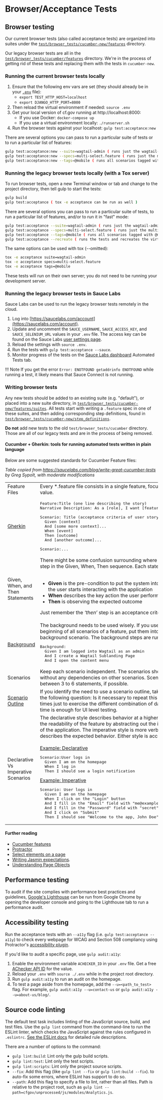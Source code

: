 # Browser/Acceptance Tests

## Browser testing

Our current browser tests (also called acceptance tests) are organized into
suites under the
[`test/browser_tests/cucumber-new/features`](https://github.com/cfpb/consumerfinance.gov/tree/main/test/browser_tests/cucumber-new/features)
directory.

Our legacy browser tests are all in the
[`test/browser_tests/cucumber/features`](https://github.com/cfpb/consumerfinance.gov/tree/main/test/browser_tests/cucumber/features)
directory. We're in the process of getting rid of these tests and replacing them
with the tests in `cucumber-new`.

### Running the current browser tests locally

1. Ensure that the following env vars are set (they should already be in your [`.env`](https://github.com/cfpb/consumerfinance.gov/blob/main/.env_SAMPLE) file):
    - `export TEST_HTTP_HOST=localhost`
    - `export DJANGO_HTTP_PORT=8000`
2. Then reload the virtual environment if needed: `source .env`
3. Get your local version of cf.gov running at http://localhost:8000:
    - If you use Docker: `docker-compose up`
    - If you use a virtual environment locally: `./runserver.sh`
4. Run the browser tests against your localhost: `gulp test:acceptance:new`

There are several options you can pass to run a particular suite of tests or to
run a particular list of features:

```sh
gulp test:acceptance:new --suite=wagtail-admin ( runs just the wagtail-admin suite )
gulp test:acceptance:new --specs=multi-select.feature ( runs just the multi-select feature )
gulp test:acceptance:new --tags=@mobile ( runs all scenarios tagged with @mobile )
```

### Running the legacy browser tests locally (with a Tox server)

To run browser tests, open a new Terminal window or tab and change to the project directory,
then tell gulp to start the tests:

```sh
gulp build
gulp test:acceptance ( tox -e acceptance can be run as well )
```

There are several options you can pass to run a particular suite of tests,
to run a particular list of features,
and/or to run it in "fast" mode:

```sh
gulp test:acceptance --suite=wagtail-admin ( runs just the wagtail-admin suite )
gulp test:acceptance --specs=multi-select.feature ( runs just the multi-select feature )
gulp test:acceptance --tags=@mobile ( runs all scenarios tagged with @mobile )
gulp test:acceptance --recreate ( runs the tests and recreates the virtual environment )
```

The same options can be used with tox (--omitted):

```sh
tox -e acceptance suite=wagtail-admin
tox -e acceptance specs=multi-select.feature
tox -e acceptance tags=@mobile
```

These tests will run on their own server; you do not need to be running your development server.


### Running the legacy browser tests in Sauce Labs

Sauce Labs can be used to run the legacy browser tests remotely in the cloud.

1. Log into [https://saucelabs.com/account](https://saucelabs.com/account).
2. Update and uncomment the `SAUCE_USERNAME`, `SAUCE_ACCESS_KEY`,
   and `SAUCE_SELENIUM_URL` values in your `.env` file.
   The access key can be found on the Sauce Labs
   [user settings page](https://saucelabs.com/beta/user-settings).
3. Reload the settings with `source .env`.
4. Run the tests with `gulp test:acceptance --sauce`.
5. Monitor progress of the tests
   on the [Sauce Labs dashboard](https://saucelabs.com/dashboard) Automated Tests tab.

!!! Note
    If you get the error `Error: ENOTFOUND getaddrinfo ENOTFOUND`
    while running a test, it likely means that Sauce Connect is not running.

### Writing browser tests

Any new tests should be added to an existing suite (e.g. "default"), or placed
into a new suite directory, in
[`test/browser_tests/cucumber-new/features/suites`](https://github.com/cfpb/consumerfinance.gov/tree/main/test/browser_tests/cucumber-new/features/suites).
All tests start with writing a `.feature` spec in one of these suites,
and then adding corresponding step definitions, found in
[`test/browser_tests/cucumber-new/step_definitions`](https://github.com/cfpb/consumerfinance.gov/tree/main/test/browser_tests/cucumber-new/step_definitions).

**Do not** add new tests to the old `test/browser_tests/cucumber` directory.
Those are all of our legacy tests and are in the process of being removed.

#### Cucumber + Gherkin: tools for running automated tests written in plain language

Below are some suggested standards for Cucumber Feature files:

*Table copied from https://saucelabs.com/blog/write-great-cucumber-tests by Greg Sypolt, with moderate modifications*
<table>
   <tbody>
      <tr>
         <td>Feature Files</td>
         <td>Every *.feature file consists in a single feature, focused on the business value.</td>
      </tr>
      <tr>
      <td><a href="https://github.com/cucumber/cucumber/wiki/Gherkin">Gherkin</a></td>
         <td>
            <pre>Feature:Title (one line describing the story)
Narrative Description: As a [role], I want [feature], so that I [benefit]<br>
Scenario: Title (acceptance criteria of user story)
  Given [context]
  And [some more context]...
  When [event]
  Then [outcome]
  And [another outcome]...<br>
Scenario:...
</pre>
</td>
      </tr>
      <tr>
         <td>Given, When, and Then Statements</td>
         <td>
           There might be some confusion surrounding where to put the verification step in the Given, When, Then sequence. Each statement has a purpose. <br><br>

  - **Given** is the pre-condition to put the system into a known state before the user starts interacting with the application
  - **When** describes the key action the user performs
  - **Then** is observing the expected outcome

  Just remember the <em>‘then’</em> step is an acceptance criteria of the story.
   </td>
      </tr>
      <tr>
         <td><a href="https://github.com/cucumber/cucumber/wiki/Background">Background</a></td>
         <td>The background needs to be used wisely. If you use the same steps at the beginning of all scenarios of a feature, put them into the feature’s background scenario. The background steps are run before each scenario.
<pre>
Background:
  Given I am logged into Wagtail as an admin
  And I create a Wagtail Sublanding Page
  And I open the content menu</pre>
        </td>
      </tr>
      <tr>
         <td>Scenarios</td>
         <td>Keep each scenario independent. The scenarios should run independently, without any dependencies on other scenarios.  Scenarios should be between 3 to 6 statements, if possible.</td>
      </tr>
      <tr>
         <td><a href="https://github.com/cucumber/cucumber/wiki/Scenario-Outlines">Scenario Outline</a></td>
         <td>If you identify the need to use a scenario outline, take a step back and ask the following question: Is it necessary to repeat this scenario ‘x’ amount of times just to exercise the different combination of data? In most cases, one time is enough for UI level testing.</td>
      </tr>
      <tr>
         <td>Declarative Vs Imperative Scenarios</td>
         <td>
            The declarative style describes behavior at a higher level, which improves the readability of the feature by abstracting out the implementation details of the application.  The imperative style is more verbose but better describes the expected behavior.  Either style is acceptable.<br><br>
<u>Example: Declarative</u>
<pre>
Scenario:User logs in
  Given I am on the homepage
  When I log in
  Then I should see a login notification
</pre>
<u>Example: Imperative</u>
<pre>
Scenario: User logs in
  Given I am on the homepage
  When I click on the "Login" button
  And I fill in the "Email" field with "me@example.com"
  And I fill in the "Password" field with "secret"
  And I click on "Submit"
  Then I should see "Welcome to the app, John Doe"
</pre>
         </td>
      </tr>
   </tbody>
</table>

#### Further reading

- [Cucumber features](https://github.com/cucumber/cucumber/wiki/Feature-Introduction)
- [Protractor](https://angular.github.io/protractor/#/)
- [Select elements on a page](https://www.seleniumhq.org/docs/03_webdriver.jsp#locating-ui-elements-webelements)
- [Writing Jasmin expectations](https://jasmine.github.io/2.0/introduction.html#section-Expectations).
- [Understanding Page Objects](https://www.thoughtworks.com/insights/blog/using-page-objects-overcome-protractors-shortcomings)

## Performance testing

To audit if the site complies with performance best practices and guidelines,
[Google's Lighthouse](https://github.com/GoogleChrome/lighthouse) can be run
from Google Chrome by opening the developer console and going to the Lighthouse
tab to run a performance audit.

## Accessibility testing

Run the acceptance tests with an `--a11y` flag (i.e. `gulp test:acceptance --a11y`)
to check every webpage for WCAG and Section 508 compliancy using Protractor's
[accessibility plugin](https://github.com/angular/protractor-accessibility-plugin).

If you'd like to audit a specific page, use `gulp audit:a11y`:

  1. Enable the environment variable `ACHECKER_ID` in your `.env` file.
     Get a free [AChecker API ID](https://achecker.ca/register.php) for the value.
  2. Reload your `.env` with `source ./.env` while in the project root directory.
  3. Run `gulp audit:a11y` to run an audit on the homepage.
  4. To test a page aside from the homepage, add the `--u=<path_to_test>` flag.
     For example, `gulp audit:a11y --u=contact-us`
     or `gulp audit:a11y --u=about-us/blog/`.

## Source code linting

The default test task includes linting of the JavaScript source, build,
and test files.
Use the `gulp lint` command from the command-line to run the ESLint linter,
which checks the JavaScript against the rules configured in `.eslintrc`.
[See the ESLint docs](https://eslint.org/docs/rules/)
for detailed rule descriptions.

There are a number of options to the command:

 - `gulp lint:build`: Lint only the gulp build scripts.
 - `gulp lint:test`: Lint only the test scripts.
 - `gulp lint:scripts`: Lint only the project source scripts.
 - `--fix`: Add this flag (like `gulp lint --fix` or `gulp lint:build --fix`).
   to auto-fix some errors, where ESLint has support to do so.
 - `--path`: Add this flag to specify a file to lint,
   rather than all files. Path is relative to the project root,
   such as `gulp lint --path=cfgov/unprocessed/js/modules/Analytics.js`.
